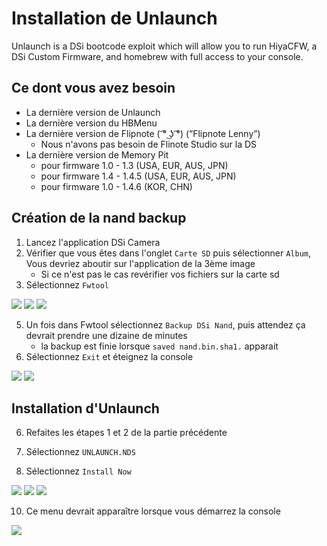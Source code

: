 # Installation de Unlaunch

Unlaunch is a DSi bootcode exploit which will allow you to run HiyaCFW, a DSi Custom Firmware, and homebrew with full access to your console.

## Ce dont vous avez besoin
* La dernière version de Unlaunch
* La dernière version du HBMenu
* La dernière version de Flipnote ( ͡° ͜ʖ ͡°) (“Flipnote Lenny”)
   * Nous n'avons pas besoin de Flinote Studio sur la DS
* La dernière version de Memory Pit
  * pour firmware 1.0 - 1.3 (USA, EUR, AUS, JPN)
  * pour firmware 1.4 - 1.4.5 (USA, EUR, AUS, JPN)
  * pour firmware 1.0 - 1.4.6 (KOR, CHN)
  
## Création de la nand backup
  
1. Lancez l'application DSi Camera
2. Vérifier que vous êtes dans l'onglet `Carte SD` puis sélectionner `Album`, Vous devriez aboutir sur l'application de la 3ème image
    * Si ce n'est pas le cas revérifier vos fichiers sur la carte sd
4. Sélectionnez `Fwtool`

![](images/1_home.png)
![](images/2_camera.png)
![](images/3_hbmenu.png)

5. Un fois dans Fwtool sélectionnez `Backup DSi Nand`, puis attendez ça devrait prendre une dizaine de minutes
    * la backup est finie lorsque `saved nand.bin.sha1.` apparait
6. Sélectionnez `Exit` et éteignez la console
    
![](images/4_fwtool.png)
![](images/5_dsinand.png)

## Installation d'Unlaunch

6. Refaites les étapes 1 et 2 de la partie précédente

7. Sélectionnez `UNLAUNCH.NDS`

8. Sélectionnez `Install Now`

![](images/6_hbmenu2.png)
![](images/7_ulinstaller.png)
![](images/8_installation.png)

10. Ce menu devrait apparaître lorsque vous démarrez la console

![](images/9_ulmenu.png)
